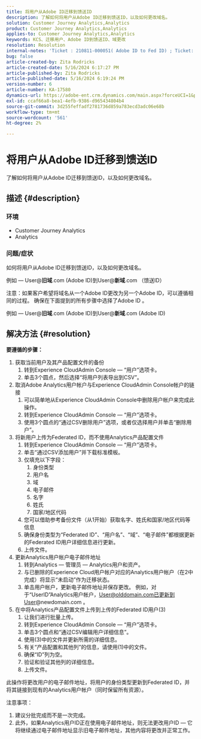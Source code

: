 ```yaml
---
title: 将用户从Adobe ID迁移到馈送ID
description: 了解如何将用户从Adobe ID迁移到馈送ID，以及如何更改域名。
solution: Customer Journey Analytics,Analytics
product: Customer Journey Analytics,Analytics
applies-to: Customer Journey Analytics,Analytics
keywords: KCS、迁移用户、Adobe ID到馈送ID、域更改
resolution: Resolution
internal-notes: 'Ticket : 210811-000051( Adobe ID to Fed ID) ; Ticket: 210916-000306 (Adobe ID to Adobe ID)'
bug: false
article-created-by: Zita Rodricks
article-created-date: 5/16/2024 6:17:27 PM
article-published-by: Zita Rodricks
article-published-date: 5/16/2024 6:19:24 PM
version-number: 6
article-number: KA-17580
dynamics-url: https://adobe-ent.crm.dynamics.com/main.aspx?forceUCI=1&pagetype=entityrecord&etn=knowledgearticle&id=75fa3a89-b013-ef11-9f89-6045bd0298d4
exl-id: ccaf66a8-bea1-4efb-9386-d965434804b4
source-git-commit: 3d255feffadf2781736d859a783ecd3adc06e68b
workflow-type: tm+mt
source-wordcount: '561'
ht-degree: 2%

---
```


# 将用户从Adobe ID迁移到馈送ID


了解如何将用户从Adobe ID迁移到馈送ID，以及如何更改域名。

## 描述 {#description}


### <b>环境</b>

- Customer Journey Analytics
- Analytics




### <b>问题/症状</b>

如何将用户从Adobe ID迁移到馈送ID，以及如何更改域名。

例如 — User@<b>旧域</b>.com (Adobe ID)到User@<b>新域</b>.com （馈送ID）



注意：如果客户希望将域名从一个Adobe ID更改为另一个Adobe ID，可以遵循相同的过程。 确保在下面提到的所有步骤中选择了Adobe ID 。

例如 — User@<b>旧域</b>.com (Adobe ID)到User@<b>新域</b>.com (Adobe ID)


## 解决方法 {#resolution}

<b>要遵循的步骤：</b>
1. 获取当前用户及其产品配置文件的备份
   1. 转到Experience CloudAdmin Console — “用户”选项卡。
   2. 单击3个圆点，然后选择“将用户列表导出到CSV”。
2. 取消Adobe Analytics用户帐户与Experience CloudAdmin Console帐户的链接
   1. 可以简单地从Experience CloudAdmin Console中删除用户帐户来完成此操作。
   2. 转到Experience CloudAdmin Console — “用户”选项卡。
   3. 使用3个圆点的“通过CSV删除用户”选项，或者仅选择用户并单击“删除用户”。
3. 将新用户上传为Federated ID，而不使用Analytics产品配置文件
   1. 转到Experience CloudAdmin Console — “用户”选项卡。
   2. 单击“通过CSV添加用户”并下载标准模板。
   3. 仅填充以下字段：
      1. 身份类型
      2. 用户名
      3. 域
      4. 电子邮件
      5. 名字
      6. 姓氏
      7. 国家/地区代码
   4. 您可以借助参考备份文件（从1开始）获取名字、姓氏和国家/地区代码等信息
   5. 确保身份类型为“Federated ID”、“用户名”、“域”、“电子邮件”都根据更新的Federated ID用户详细信息进行更新。
   6. 上传文件。
4. 更新Analytics用户帐户电子邮件地址
   1. 转到Analytics — 管理员 — Analytics用户和资产。
   2. 与已删除的Experience Cloud用户帐户对应的Analytics用户帐户（在2中完成）将显示“未启动”作为迁移状态。
   3. 单击用户帐户，更新电子邮件地址并保存更改。 例如，对于“UserID”Analytics用户帐户，User@olddomain.com已更新到User@newdomain.com 。
5. 在中将Analytics产品配置文件上传到上传的Federated ID用户(3)
   1. 让我们进行批量上传。
   2. 转到Experience CloudAdmin Console — “用户”选项卡。
   3. 单击3个圆点和“通过CSV编辑用户详细信息”。
   4. 使用(3)中的文件并更新所需的详细信息。
   5. 有关“产品配置和其他列”的信息，请使用(1)中的文件。
   6. 确保“ID”列为空。
   7. 验证和验证其他列的详细信息。
   8. 上传文件。




此操作将更改用户的电子邮件地址，将用户的身份类型更新到Federated ID，并将其链接到现有的Analytics用户帐户（同时保留所有资源）。


注意事项：
1. 建议分批完成而不是一次完成。
2. 此外，如果Analytics用户ID正在使用电子邮件地址，则无法更改用户ID — 它将继续通过电子邮件地址显示旧电子邮件地址，其他内容将更改并正常工作。
